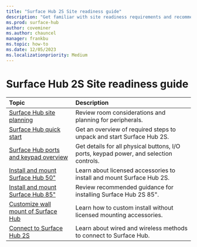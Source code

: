 ```yaml
---
title: "Surface Hub 2S Site readiness guide"
description: "Get familiar with site readiness requirements and recommendations for Surface Hub 2S."
ms.prod: surface-hub
author: coveminer
ms.author: chauncel
manager: frankbu
ms.topic: how-to
ms.date: 12/05/2023
ms.localizationpriority: Medium
---
```


# Surface Hub 2S Site readiness guide

| Topic | Description |
|:-------|:-------|
| [Surface Hub site planning](surface-hub-site-planning.md) | Review room considerations and planning for peripherals. |
| [Surface Hub quick start](surface-hub-2s-quick-start.md) | Get an overview of required steps to unpack and start Surface Hub 2S. |
| [Surface Hub ports and keypad overview](surface-hub-port-keypad-overview.md) | Get details for all physical buttons, I/O ports, keypad power, and selection controls. |
| [Install and mount Surface Hub 50"](surface-hub-install-mount.md) | Learn about licensed accessories to install and mount Surface Hub 2S. |
| [Install and mount Surface Hub 85"](surface-hub-2s-85-install-mount.md) | Review recommended guidance for installing Surface Hub 2S 85". |
| [Customize wall mount of Surface Hub](surface-hub-custom-install.md) | Learn how to custom install without licensed mounting accessories.|
| [Connect to Surface Hub 2S](surface-hub-2s-connect.md) | Learn about wired and wireless methods to connect to Surface Hub.|
